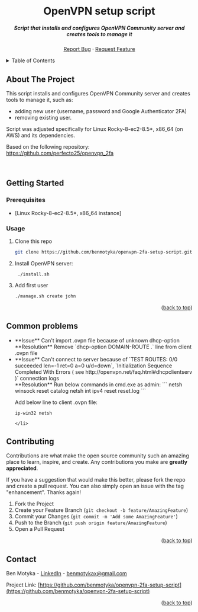 <a name="readme-top"></a>

<br />
<div align="center">
  <h1 align="center">OpenVPN setup script</h1>
  <h5 align="center">Script that installs and configures OpenVPN Community server and creates tools to manage it</h5>
  <p align="center">
    <a href="https://github.com/benmotyka/openvpn-2fa-setup-script/issues">Report Bug</a>
    ·
    <a href="https://github.com/benmotyka/openvpn-2fa-setup-script/issues">Request Feature</a>
  </p>
</div>

<details>
  <summary>Table of Contents</summary>
  <ol>
    <li>
      <a href="#about-the-project">About The Project</a>
    <li>
      <a href="#getting-started">Getting Started</a>
      <ul>
        <li><a href="#prerequisites">Prerequisites</a></li>
        <li><a href="#usage">Usage</a></li>
      </ul>
    </li>
    <li><a href="#common-problems">Common problems</a></li>
    <li><a href="#contributing">Contributing</a></li>
    <li><a href="#contact">Contact</a></li>
  </ol>
</details>

## About The Project

This script installs and configures OpenVPN Community server and creates tools to manage it, such as:

- adding new user (username, password and Google Authenticator 2FA)
- removing existing user.

Script was adjusted specifically for Linux Rocky-8-ec2-8.5\*, x86_64 (on AWS) and its dependencies.

Based on the following repository: https://github.com/perfecto25/openvpn_2fa

<br />

## Getting Started

### Prerequisites

- [Linux Rocky-8-ec2-8.5*, x86_64 instance]

### Usage

1. Clone this repo
   ```sh
   git clone https://github.com/benmotyka/openvpn-2fa-setup-script.git
   ```
2. Install OpenVPN server:
   ```
    ./install.sh
   ```
3. Add first user
   ```sh
   ./manage.sh create john
   ```

<p align="right">(<a href="#readme-top">back to top</a>)</p>

## Common problems

<ul>
    <li>
        **Issue** Can't import .ovpn file because of unknown dhcp-option
    <br/>
        **Resolution**  Remove `dhcp-option DOMAIN-ROUTE .` line from client .ovpn file
    </li>
    <li>
        **Issue** Can't connect to server because of `TEST ROUTES: 0/0 succeeded len=-1 ret=0 a=0 u/d=down`, `Initialization Sequence Completed With Errors ( see http://openvpn.net/faq.html#dhcpclientserv )` connection logs
    <br/>
        **Resolution**  Run below commands in cmd.exe as admin:
```
netsh winsock reset catalog
netsh int ipv4 reset reset.log
```

Add below line to client .ovpn file:

```
ip-win32 netsh
```
    </li>
</ul>

## Contributing

Contributions are what make the open source community such an amazing place to learn, inspire, and create. Any contributions you make are **greatly appreciated**.

If you have a suggestion that would make this better, please fork the repo and create a pull request. You can also simply open an issue with the tag "enhancement".
Thanks again!

1. Fork the Project
2. Create your Feature Branch (`git checkout -b feature/AmazingFeature`)
3. Commit your Changes (`git commit -m 'Add some AmazingFeature'`)
4. Push to the Branch (`git push origin feature/AmazingFeature`)
5. Open a Pull Request

<p align="right">(<a href="#readme-top">back to top</a>)</p>

## Contact

Ben Motyka - [LinkedIn](https://www.linkedin.com/in/ben-motyka-97a729240/) - benmotykax@gmail.com

Project Link: [https://github.com/benmotyka/openvpn-2fa-setup-script](https://github.com/benmotyka/openvpn-2fa-setup-script)

<p align="right">(<a href="#readme-top">back to top</a>)</p>
